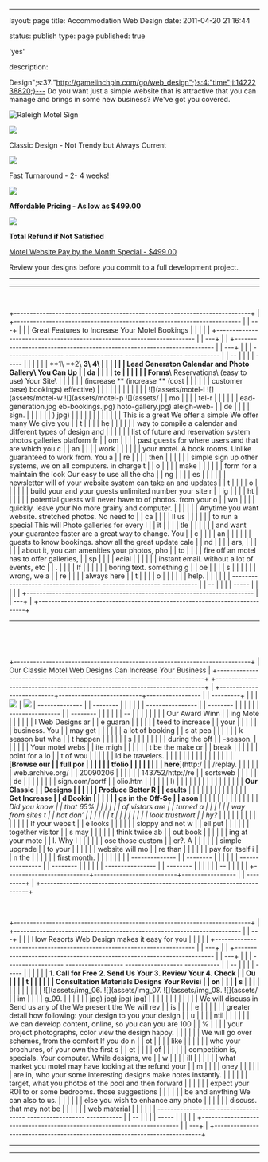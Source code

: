 ---
layout: page
title: Accommodation Web Design
date: 2011-04-20 21:16:44


status: publish
type: page
published: true



'yes'




description:










Design";s:37:"http://gamelinchpin.com/go/web_design";}s:4:"time";i:1422238820;}---
Do you want just a simple website that is attractive that you can manage
and brings in some new business? We've got you covered.

![Raleigh Motel Sign](assets/motel-web-design-main-pic.jpg)

![](assets/arrow_right01.gif)

Classic Design - Not Trendy but Always Current

![](assets/arrow_right01.gif)

Fast Turnaround - 2- 4 weeks!

![](assets/arrow_right01.gif)

**Affordable Pricing - As low as \$499.00**

![](assets/arrow_right01.gif)

**Total Refund if Not Satisfied**

[Motel Website Pay by the Month Special -
\$499.00](http://replay.web.archive.org/20090206143524/http://resortswebdesign.com/motel-website-design-pay-monthly-1.html)

Review your designs before you commit to a full development project.

  ------------------------------------------------------------------------
  ------------------------------------------------------------------------

 

+--------------------------------------------------------------------------+
| +----------------------------------------------------------------------- |
| ---+                                                                     |
| | Great Features to Increase Your Motel Bookings                         |
|    |                                                                     |
| +----------------------------------------------------------------------- |
| ---+                                                                     |
| +----------------------------------------------------------------------- |
| ---+                                                                     |
| |   ------------------ ------------------ ------------------ ----------- |
| -- |                                                                     |
| | -----                                                                  |
|    |                                                                     |
| |   **1\               **2\               **3\               **4\        |
|    |                                                                     |
| |    Lead Generaton     Calendar and       Photo Gallery**\   You Can Up |
| da |                                                                     |
| | te                                                                     |
|    |                                                                     |
| |   Forms**\           Reservations\       (easy to use)     Your Site\  |
|    |                                                                     |
| |    (increase         ** (increase                          ** (cost    |
|    |                                                                     |
| |   customer base)     bookings)                             effective)  |
|    |                                                                     |
| |                                                                        |
|    |                                                                     |
| |   ![](assets/motel-l ![](assets/motel-w ![](assets/motel-p ![](assets/ |
| mo |                                                                     |
| | tel-r                                                                  |
|    |                                                                     |
| |   ead-generation.jpg eb-bookings.jpg)   hoto-gallery.jpg)  aleigh-web- |
| de |                                                                     |
| | sign.                                                                  |
|    |                                                                     |
| |   )                                                        jpg)        |
|    |                                                                     |
| |                                                                        |
|    |                                                                     |
| |   This is a great    We offer a simple  We offer many      We give you |
|  t |                                                                     |
| | he                                                                     |
|    |                                                                     |
| |   way to compile a   calendar and       different types of design and  |
|    |                                                                     |
| |   list of future and reservation system photos galleries   platform fr |
| om |                                                                     |
| |   past guests for    where users and    that are           which you c |
| an |                                                                     |
| |  work                                                                  |
|    |                                                                     |
| |   your motel. A      book rooms. Unlike guaranteed to work from. You a |
| re |                                                                     |
| |  then                                                                  |
|    |                                                                     |
| |   simple sign up     other systems, we  on all computers.  in charge t |
| o  |                                                                     |
| | make                                                                   |
|    |                                                                     |
| |   form for a         maintain the look  Our easy to use    all the cha |
| ng |                                                                     |
| | es                                                                     |
|    |                                                                     |
| |   newsletter will    of your website    system can take an and updates |
|  t |                                                                     |
| | o                                                                      |
|    |                                                                     |
| |   build your         and your guests    unlimited number   your site r |
| ig |                                                                     |
| | ht                                                                     |
|    |                                                                     |
| |   potential guests   will never have to of photos.         from your o |
| wn |                                                                     |
| |   quickly.           leave your         No more grainy and computer.   |
|    |                                                                     |
| |   Anytime you want   website.           stretched photos.  No need to  |
| ca |                                                                     |
| | ll us                                                                  |
|    |                                                                     |
| |   to run a special   This will          Photo galleries    for every l |
| it |                                                                     |
| | tle                                                                    |
|    |                                                                     |
| |   and want your      guarantee faster   are a great way to change. You |
|  c |                                                                     |
| | an                                                                     |
|    |                                                                     |
| |   guests to know     bookings.          show all the great update cale |
| nd |                                                                     |
| | ars,                                                                   |
|    |                                                                     |
| |   about it, you can                     amenities your     photos, pho |
| to |                                                                     |
| |   fire off an                           motel has to offer galleries,  |
| sp |                                                                     |
| | ecial                                                                  |
|    |                                                                     |
| |   instant email.                        without a lot of   events, etc |
| .  |                                                                     |
| | If                                                                     |
|    |                                                                     |
| |                                         boring text.       something g |
| oe |                                                                     |
| | s                                                                      |
|    |                                                                     |
| |                                                            wrong, we a |
| re |                                                                     |
| |                                                            always here |
|  t |                                                                     |
| | o                                                                      |
|    |                                                                     |
| |                                                            help.       |
|    |                                                                     |
| |   ------------------ ------------------ ------------------ ----------- |
| -- |                                                                     |
| | -----                                                                  |
|    |                                                                     |
| +----------------------------------------------------------------------- |
| ---+                                                                     |
+--------------------------------------------------------------------------+

  ------------------------------------------------------------------------
   
  ------------------------------------------------------------------------

+--------------------------------------------------------------------------+
| Our Classic Motel Web Designs Can Increase Your Business                 |
+--------------------------------------------------------------------------+
+--------------------------------------------------------------------------+
| +--------------------------+--------------------------+----------------- |
| ---------+                                                               |
| | ![](assets/img_10.jpg)   | ![](assets/sim.gif)      |   -------------- |
| -------- |                                                               |
| |                          |                          | ---------------- |
| -------- |                                                               |
| |                          |                          | ---------------- |
| -------- |                                                               |
| |                          |                          | --               |
|          |                                                               |
| |                          |                          |   Our Award Winn |
| ing Mote |                                                               |
| |                          |                          | l Web Designs ar |
| e guaran |                                                               |
| |                          |                          | teed to increase |
|  your    |                                                               |
| |                          |                          |   business. You  |
| may get  |                                                               |
| |                          |                          | a lot of booking |
| s at pea |                                                               |
| |                          |                          | k season but wha |
| t happen |                                                               |
| |                          |                          | s                |
|          |                                                               |
| |                          |                          |   during the off |
| -season. |                                                               |
| |                          |                          |  Your motel webs |
| ite migh |                                                               |
| |                          |                          | t be the make or |
|  break   |                                                               |
| |                          |                          |   point for a lo |
| t of wou |                                                               |
| |                          |                          | ld be travelers. |
|          |                                                               |
| |                          |                          |                  |
|          |                                                               |
| |                          |                          |   [**Browse our  |
| full por |                                                               |
| |                          |                          | tfolio           |
|          |                                                               |
| |                          |                          |   here**](http:/ |
| /replay. |                                                               |
| |                          |                          | web.archive.org/ |
| 20090206 |                                                               |
| |                          |                          | 143752/http://re |
| sortsweb |                                                               |
| |                          |                          | de               |
|          |                                                               |
| |                          |                          |   sign.com/portf |
| olio.htm |                                                               |
| |                          |                          | l)               |
|          |                                                               |
| |                          |                          |                  |
|          |                                                               |
| |                          |                          |   **Our Classic  |
| Designs  |                                                               |
| |                          |                          | Produce Better R |
| esults** |                                                               |
| |                          |                          |                  |
|          |                                                               |
| |                          |                          |   **Get Increase |
| d Bookin |                                                               |
| |                          |                          | gs in the Off-Se |
| ason**   |                                                               |
| |                          |                          |                  |
|          |                                                               |
| |                          |                          |   *Did you know  |
| that 65% |                                                               |
| |                          |                          |  of vistors are  |
| turned a |                                                               |
| |                          |                          | way from sites t |
| hat don’ |                                                               |
| |                          |                          | t                |
|          |                                                               |
| |                          |                          |   look trustwort |
| hy?*     |                                                               |
| |                          |                          |                  |
|          |                                                               |
| |                          |                          |   If your websit |
| e looks  |                                                               |
| |                          |                          | sloppy and not w |
| ell put  |                                                               |
| |                          |                          | together visitor |
| s may    |                                                               |
| |                          |                          |   think twice ab |
| out book |                                                               |
| |                          |                          | ing at your mote |
| l. Why l |                                                               |
| |                          |                          | ose those custom |
| er?. A   |                                                               |
| |                          |                          |   simple upgrade |
|  to your |                                                               |
| |                          |                          |  website will mo |
| re than  |                                                               |
| |                          |                          | pay for itself i |
| n the    |                                                               |
| |                          |                          |   first month.   |
|          |                                                               |
| |                          |                          |   -------------- |
| -------- |                                                               |
| |                          |                          | ---------------- |
| -------- |                                                               |
| |                          |                          | ---------------- |
| -------- |                                                               |
| |                          |                          | --               |
|          |                                                               |
| +--------------------------+--------------------------+----------------- |
| ---------+                                                               |
+--------------------------------------------------------------------------+

 

+--------------------------------------------------------------------------+
| +----------------------------------------------------------------------- |
| ---+                                                                     |
| | How Resorts Web Design makes it easy for you                           |
|    |                                                                     |
| +----------------------------------------------------------------------- |
| ---+                                                                     |
| +----------------------------------------------------------------------- |
| ---+                                                                     |
| |   ------------------ ------------------ ------------------ ----------- |
| -- |                                                                     |
| | -----                                                                  |
|    |                                                                     |
| |   **1. Call for Free **2. Send Us Your  **3. Review Your   **4. Check  |
| Ou |                                                                     |
| | t                                                                      |
|    |                                                                     |
| |   Consultation**     Materials**        Designs**          Your Revisi |
| on |                                                                     |
| | s**                                                                    |
|    |                                                                     |
| |                                                                        |
|    |                                                                     |
| |   ![](assets/img_06. ![](assets/img_07. ![](assets/img_08. ![](assets/ |
| im |                                                                     |
| | g_09.                                                                  |
|    |                                                                     |
| |   jpg)               jpg)               jpg)               jpg)        |
|    |                                                                     |
| |                                                                        |
|    |                                                                     |
| |   We will discuss in Send us any of the We present the     We will rev |
| is |                                                                     |
| | e                                                                      |
|    |                                                                     |
| |   greater detail how
following: your    design to you      your design |
|  u |                                                                     |
| | ntil                                                                   |
|    |                                                                     |
| |   we can develop     content,           online, so you can you are 100 |
| %  |                                                                     |
| |   your project       photographs, color view the design    happy.      |
|    |                                                                     |
| |   We will go over    schemes,           from the comfort   If you do n |
| ot |                                                                     |
| |  like                                                                  |
|    |                                                                     |
| |   who your           brochures,         of your own        the first s |
| et |                                                                     |
| |  of                                                                    |
|    |                                                                     |
| |   competition is,    specials. Your     computer. While    designs, we |
|  w |                                                                     |
| | ill                                                                    |
|    |                                                                     |
| |   what market you    motel may have     looking at the     refund your |
|  m |                                                                     |
| | oney                                                                   |
|    |                                                                     |
| |   are in, who your   some interesting   designs make notes instantly.  |
|    |                                                                     |
| |   target, what you   photos of the pool and then forward               |
|    |                                                                     |
| |   expect your ROI to or some bedrooms.  those suggestions              |
|    |                                                                     |
| |   be and anything    We can also        to us.                         |
|    |                                                                     |
| |   else you wish to   enhance any photo                                 |
|    |                                                                     |
| |   discuss.           that may not be                                   |
|    |                                                                     |
| |                      web material                                      |
|    |                                                                     |
| |   ------------------ ------------------ ------------------ ----------- |
| -- |                                                                     |
| | -----                                                                  |
|    |                                                                     |
| +----------------------------------------------------------------------- |
| ---+                                                                     |
+--------------------------------------------------------------------------+

  ------------------------------------------------------------------------
  ------------------------------------------------------------------------

 

